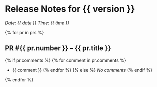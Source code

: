 # Release Notes for {{ version }}

_Date: {{ date }}_
_Time: {{ time }}_

{% for pr in prs %}
## PR #{{ pr.number }} – {{ pr.title }}

{% if pr.comments %}
{% for comment in pr.comments %}
- {{ comment }}
{% endfor %}
{% else %}
_No comments_
{% endif %}

{% endfor %}
